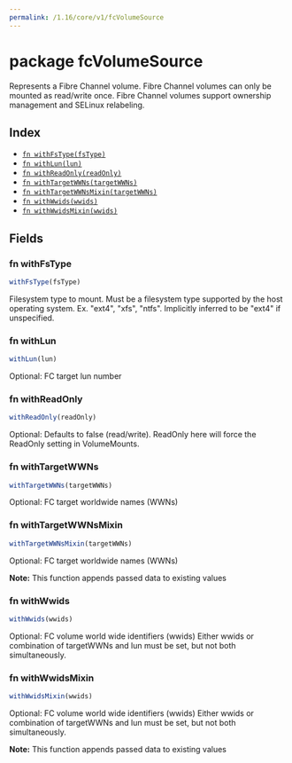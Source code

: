 ```yaml
---
permalink: /1.16/core/v1/fcVolumeSource
---
```


# package fcVolumeSource

Represents a Fibre Channel volume. Fibre Channel volumes can only be mounted as read/write once. Fibre Channel volumes support ownership management and SELinux relabeling.

## Index

* [`fn withFsType(fsType)`](#fn-withfstype)
* [`fn withLun(lun)`](#fn-withlun)
* [`fn withReadOnly(readOnly)`](#fn-withreadonly)
* [`fn withTargetWWNs(targetWWNs)`](#fn-withtargetwwns)
* [`fn withTargetWWNsMixin(targetWWNs)`](#fn-withtargetwwnsmixin)
* [`fn withWwids(wwids)`](#fn-withwwids)
* [`fn withWwidsMixin(wwids)`](#fn-withwwidsmixin)

## Fields

### fn withFsType

```ts
withFsType(fsType)
```

Filesystem type to mount. Must be a filesystem type supported by the host operating system. Ex. "ext4", "xfs", "ntfs". Implicitly inferred to be "ext4" if unspecified.

### fn withLun

```ts
withLun(lun)
```

Optional: FC target lun number

### fn withReadOnly

```ts
withReadOnly(readOnly)
```

Optional: Defaults to false (read/write). ReadOnly here will force the ReadOnly setting in VolumeMounts.

### fn withTargetWWNs

```ts
withTargetWWNs(targetWWNs)
```

Optional: FC target worldwide names (WWNs)

### fn withTargetWWNsMixin

```ts
withTargetWWNsMixin(targetWWNs)
```

Optional: FC target worldwide names (WWNs)

**Note:** This function appends passed data to existing values

### fn withWwids

```ts
withWwids(wwids)
```

Optional: FC volume world wide identifiers (wwids) Either wwids or combination of targetWWNs and lun must be set, but not both simultaneously.

### fn withWwidsMixin

```ts
withWwidsMixin(wwids)
```

Optional: FC volume world wide identifiers (wwids) Either wwids or combination of targetWWNs and lun must be set, but not both simultaneously.

**Note:** This function appends passed data to existing values